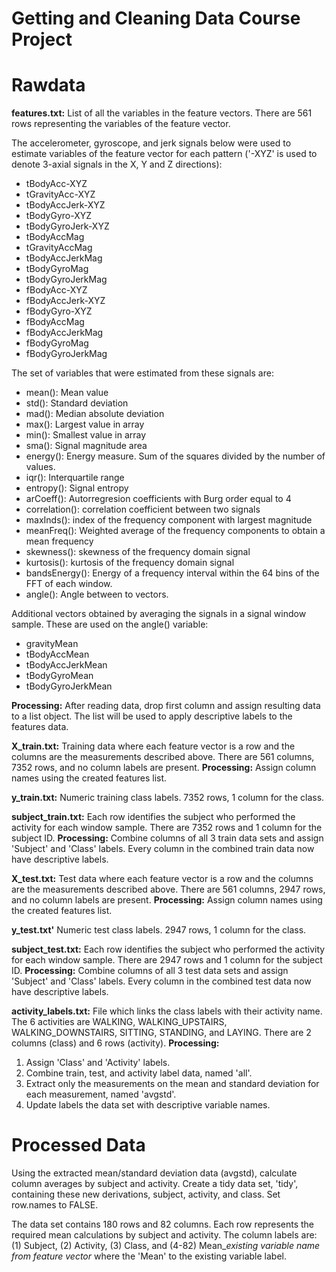 # Getting and Cleaning Data Course Project

# Rawdata

__features.txt:__  List of all the variables in the feature vectors.  There are 561 rows representing the variables of the feature vector.

The accelerometer, gyroscope, and jerk signals below were used to estimate variables of the feature vector for each pattern ('-XYZ' is used to denote 3-axial signals in the X, Y and Z directions):

* tBodyAcc-XYZ
* tGravityAcc-XYZ
* tBodyAccJerk-XYZ
* tBodyGyro-XYZ
* tBodyGyroJerk-XYZ
* tBodyAccMag
* tGravityAccMag
* tBodyAccJerkMag
* tBodyGyroMag
* tBodyGyroJerkMag
* fBodyAcc-XYZ
* fBodyAccJerk-XYZ
* fBodyGyro-XYZ
* fBodyAccMag
* fBodyAccJerkMag
* fBodyGyroMag
* fBodyGyroJerkMag
	
The set of variables that were estimated from these signals are: 

* mean(): Mean value
* std(): Standard deviation
* mad(): Median absolute deviation 
* max(): Largest value in array
* min(): Smallest value in array
* sma(): Signal magnitude area
* energy(): Energy measure. Sum of the squares divided by the number of values. 
* iqr(): Interquartile range 
* entropy(): Signal entropy
* arCoeff(): Autorregresion coefficients with Burg order equal to 4
* correlation(): correlation coefficient between two signals
* maxInds(): index of the frequency component with largest magnitude
* meanFreq(): Weighted average of the frequency components to obtain a mean frequency
* skewness(): skewness of the frequency domain signal 
* kurtosis(): kurtosis of the frequency domain signal 
* bandsEnergy(): Energy of a frequency interval within the 64 bins of the FFT of each window.
* angle(): Angle between to vectors.
	
Additional vectors obtained by averaging the signals in a signal window sample. These are used on the angle() variable:
	
* gravityMean
* tBodyAccMean
* tBodyAccJerkMean
* tBodyGyroMean
* tBodyGyroJerkMean

__Processing:__  After reading data, drop first column and assign resulting data to a list object.  The list will be used to apply descriptive labels to the features data.


__X_train.txt:__  Training data where each feature vector is a row and the columns are the measurements described above.  There are 561 columns, 7352 rows, and no column labels are present.  __Processing:__  Assign column names using the created features list.
 
__y_train.txt:__  Numeric training class labels. 7352 rows, 1 column for the class.

__subject_train.txt:__  Each row identifies the subject who performed the activity for each window sample. There are 7352 rows and 1 column for the subject ID.  __Processing:__  Combine columns of all 3 train data sets and assign 'Subject' and 'Class' labels.  Every column in the combined train data now have descriptive labels.
       
__X_test.txt:__  Test data where each feature vector is a row and the columns are the measurements described above.  There are 561 columns, 2947 rows, and no column labels are present.  __Processing:__  Assign column names using the created features list.

__y_test.txt'__  Numeric test class labels. 2947 rows, 1 column for the class.

__subject_test.txt:__  Each row identifies the subject who performed the activity for each window sample. There are 2947 rows and 1 column for the subject ID.  __Processing:__  Combine columns of all 3 test data sets and assign 'Subject' and 'Class' labels.  Every column in the combined test data now have descriptive labels.

    
__activity_labels.txt:__ File which links the class labels with their activity name.  The 6 activities are WALKING, WALKING_UPSTAIRS, WALKING_DOWNSTAIRS, SITTING, STANDING, and LAYING.  There are 2 columns (class) and 6 rows (activity). 
__Processing:__  
1. Assign 'Class' and 'Activity' labels.
2. Combine train, test, and activity label data, named 'all'.
3. Extract only the measurements on the mean and standard deviation for each measurement, named 'avgstd'.
4. Update labels the data set with descriptive variable names. 

# Processed Data

Using the extracted mean/standard deviation data (avgstd), calculate column averages by subject and activity.
Create a tidy data set, 'tidy', containing these new derivations, subject, activity, and class.  Set row.names to FALSE.

The data set contains 180 rows and 82 columns.  Each row represents the required mean calculations by subject and activity.
The column labels are: (1) Subject, (2) Activity, (3) Class, and (4-82) Mean_*existing variable name from feature vector* where the 'Mean' to the existing variable label.	

	 
